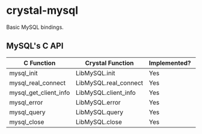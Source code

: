 
# crystal-mysql

Basic MySQL bindings.

## MySQL's C API

| C Function            | Crystal Function      | Implemented? | Tested? |
|-----------------------|-----------------------|--------------|---------|
| mysql_init            | LibMySQL.init         | Yes          | Yes     |
| mysql_real_connect    | LibMySQL.real_connect | Yes          | Yes     |
| mysql_get_client_info | LibMySQL.client_info  | Yes          | Yes     |
| mysql_error           | LibMySQL.error        | Yes          | Yes     |
| mysql_query           | LibMySQL.query        | Yes          | No      |
| mysql_close           | LibMySQL.close        | Yes          | No      |
